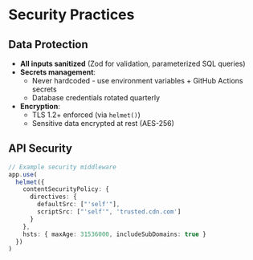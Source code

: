 # Security Practices

<!-- ## Authentication & Authorization

- **JWT with strong algorithms** (RS256, HS512)
- **OAuth2** for third-party integrations
- **Role-based access control** (RBAC) enforced at API/DB levels -->

## Data Protection

- **All inputs sanitized** (Zod for validation, parameterized SQL queries)
- **Secrets management**:
  - Never hardcoded - use environment variables + GitHub Actions secrets
  - Database credentials rotated quarterly
- **Encryption**:
  - TLS 1.2+ enforced (via `helmet()`)
  - Sensitive data encrypted at rest (AES-256)

## API Security

```typescript
// Example security middleware
app.use(
  helmet({
    contentSecurityPolicy: {
      directives: {
        defaultSrc: ["'self'"],
        scriptSrc: ["'self'", 'trusted.cdn.com']
      }
    },
    hsts: { maxAge: 31536000, includeSubDomains: true }
  })
)
```
